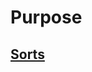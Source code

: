 # Purpose

## [Sorts](https://github.com/unboagable/software-engineering-roadmap/blob/master/computer%20science%20review/Algorithms/Purpose/Sorts/Sorts.md)

